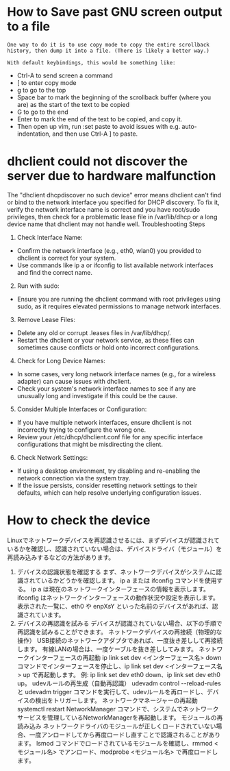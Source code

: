 # How to Save past GNU screen output to a file

```
One way to do it is to use copy mode to copy the entire scrollback history, then dump it into a file. (There is likely a better way.)

With default keybindings, this would be something like:
```
- Ctrl-A to send screen a command
- [ to enter copy mode
- g to go to the top
- Space bar to mark the beginning of the scrollback buffer (where you are) as the start of the text to be copied
- G to go to the end
- Enter to mark the end of the text to be copied, and copy it.
- Then open up vim, run :set paste to avoid issues with e.g. auto-indentation, and then use Ctrl-A ] to paste.

# dhclient could not discover the server due to hardware malfunction

The "dhclient dhcpdiscover no such device" error means dhclient can't find or bind to the network interface you specified for DHCP discovery. To fix it, verify the network interface name is correct and you have root/sudo privileges, then check for a problematic lease file in /var/lib/dhcp or a long device name that dhclient may not handle well. 
Troubleshooting Steps
1. Check Interface Name:
- Confirm the network interface (e.g., eth0, wlan0) you provided to dhclient is correct for your system. 
- Use commands like ip a or ifconfig to list available network interfaces and find the correct name. 
2. Run with sudo:
- Ensure you are running the dhclient command with root privileges using sudo, as it requires elevated permissions to manage network interfaces. 
3. Remove Lease Files:
- Delete any old or corrupt .leases files in /var/lib/dhcp/. 
- Restart the dhclient or your network service, as these files can sometimes cause conflicts or hold onto incorrect configurations. 
4. Check for Long Device Names:
- In some cases, very long network interface names (e.g., for a wireless adapter) can cause issues with dhclient. 
- Check your system's network interface names to see if any are unusually long and investigate if this could be the cause. 
5. Consider Multiple Interfaces or Configuration:
- If you have multiple network interfaces, ensure dhclient is not incorrectly trying to configure the wrong one. 
- Review your /etc/dhcp/dhclient.conf file for any specific interface configurations that might be misdirecting the client. 
6. Check Network Settings:
- If using a desktop environment, try disabling and re-enabling the network connection via the system tray. 
- If the issue persists, consider resetting network settings to their defaults, which can help resolve underlying configuration issues.

# How to check the device
Linuxでネットワークデバイスを再認識させるには、まずデバイスが認識されているかを確認し、認識されていない場合は、デバイスドライバ（モジュール）を再読み込みするなどの方法があります。﻿
1. デバイスの認識状態を確認する
まず、ネットワークデバイスがシステムに認識されているかどうかを確認します。﻿
ip a または ifconfig コマンドを使用する。
ip a は現在のネットワークインターフェースの情報を表示します。
ifconfig はネットワークインターフェースの動作状況や設定を表示します。
表示された一覧に、eth0 や enpXsY といった名前のデバイスがあれば、認識されています。
2. デバイスの再認識を試みる
デバイスが認識されていない場合、以下の手順で再認識を試みることができます。
ネットワークデバイスの再接続（物理的な操作）
USB接続のネットワークアダプタであれば、一度抜き差しして再接続します。﻿
有線LANの場合は、一度ケーブルを抜き差ししてみます。﻿
ネットワークインターフェースの再起動
ip link set dev <インターフェース名> down コマンドでインターフェースを停止し、ip link set dev <インターフェース名> up で再起動します。﻿
例: ip link set dev eth0 down、ip link set dev eth0 up。﻿
udevルールの再生成（自動再認識）
udevadm control --reload-rules と udevadm trigger コマンドを実行して、udevルールを再ロードし、デバイスの検出をトリガーします。﻿
ネットワークマネージャーの再起動
systemctl restart NetworkManager コマンドで、システムでネットワークサービスを管理しているNetworkManagerを再起動します。﻿
モジュールの再読み込み
ネットワークドライバのモジュールが正しくロードされていない場合、一度アンロードしてから再度ロードし直すことで認識されることがあります。﻿
lsmod コマンドでロードされているモジュールを確認し、rmmod <モジュール名> でアンロード、modprobe <モジュール名> で再度ロードします。﻿

